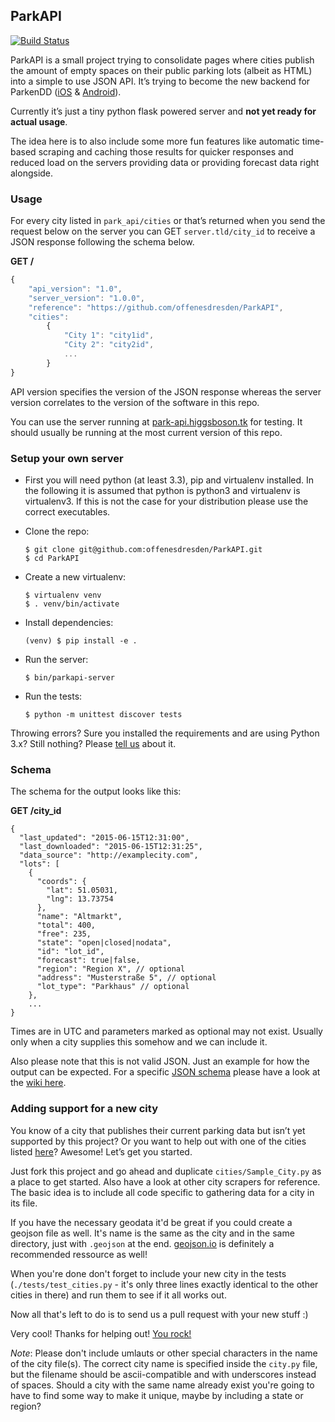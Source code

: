 ## ParkAPI

[![Build Status](https://travis-ci.org/offenesdresden/ParkAPI.svg?branch=master)](https://travis-ci.org/offenesdresden/ParkAPI)

ParkAPI is a small project trying to consolidate pages where cities publish the amount of empty spaces on their public parking lots (albeit as HTML) into a simple to use JSON API. It’s trying to become the new backend for ParkenDD ([iOS](https://github.com/kiliankoe/ParkenDD) & [Android](https://github.com/jklmnn/ParkenDD)).

Currently it’s just a tiny python flask powered server and **not yet ready for actual usage**.

The idea here is to also include some more fun features like automatic time-based scraping and caching those results for quicker responses and reduced load on the servers providing data or providing forecast data right alongside.

### Usage

For every city listed in `park_api/cities` or that’s returned when you send the request below on the server you can GET `server.tld/city_id` to receive a JSON response following the schema below.

**GET /**

```js
{
    "api_version": "1.0",
    "server_version": "1.0.0",
    "reference": "https://github.com/offenesdresden/ParkAPI",
    "cities":
        {
            "City 1": "city1id",
            "City 2": "city2id",
            ...
        }
}
```

API version specifies the version of the JSON response whereas the server version correlates to the version of the software in this repo.

You can use the server running at [park-api.higgsboson.tk](https://park-api.higgsboson.tk) for testing. It should usually be running at the most current version of this repo.

### Setup your own server

-   First you will need python (at least 3.3), pip and virtualenv installed. In the following it is assumed that python is python3 and virtualenv is virtualenv3. If this is not the case for your distribution please use the correct executables.
-   Clone the repo:

        $ git clone git@github.com:offenesdresden/ParkAPI.git
        $ cd ParkAPI

-   Create a new virtualenv:

        $ virtualenv venv
        $ . venv/bin/activate

-   Install dependencies:

        (venv) $ pip install -e .

-   Run the server:

        $ bin/parkapi-server

-   Run the tests:

        $ python -m unittest discover tests
        
Throwing errors? Sure you installed the requirements and are using Python 3.x? Still nothing? Please [tell us](https://github.com/offenesdresden/ParkAPI/issues/new) about it.

### Schema

The schema for the output looks like this:

**GET /city\_id**

``` {.sourceCode .js}
{
  "last_updated": "2015-06-15T12:31:00",
  "last_downloaded": "2015-06-15T12:31:25",
  "data_source": "http://examplecity.com",
  "lots": [
    {
      "coords": {
        "lat": 51.05031,
        "lng": 13.73754
      },
      "name": "Altmarkt",
      "total": 400,
      "free": 235,
      "state": "open|closed|nodata",
      "id": "lot_id",
      "forecast": true|false,
      "region": "Region X", // optional
      "address": "Musterstraße 5", // optional
      "lot_type": "Parkhaus" // optional
    },
    ...
}
```

Times are in UTC and parameters marked as optional may not exist. Usually only when a city supplies this somehow and we can include it.

Also please note that this is not valid JSON. Just an example for how the output can be expected. For a specific [JSON schema](http://json-schema.org) please have a look at the [wiki here](https://github.com/offenesdresden/ParkAPI/wiki/city.json).

### Adding support for a new city

You know of a city that publishes their current parking data but isn’t yet supported by this project? Or you want to help out with one of the cities listed [here](https://github.com/offenesdresden/ParkAPI/issues?q=is%3Aopen+is%3Aissue+label%3Anew_data)? Awesome! Let’s get you started.

Just fork this project and go ahead and duplicate `cities/Sample_City.py` as a place to get started. Also have a look at other city scrapers for reference. The basic idea is to include all code specific to gathering data for a city in its file.

If you have the necessary geodata it'd be great if you could create a geojson file as well. It's name is the same as the city and in the same directory, just with `.geojson` at the end.
[geojson.io](http://geojson.io) is definitely a recommended ressource as well!

When you're done don't forget to include your new city in the tests (`./tests/test_cities.py` - it's only three lines exactly identical to the other cities in there) and run them to see if it all works out.

Now all that's left to do is to send us a pull request with your new stuff :)

Very cool! Thanks for helping out! [You rock!](http://i.giphy.com/JVdF14CQQH7gs.gif)

*Note*: Please don't include umlauts or other special characters in the name of the city file(s). The correct city name is specified inside the `city.py` file, but the filename should be ascii-compatible and with underscores instead of spaces. Should a city with the same name already exist you're going to have to find some way to make it unique, maybe by including a state or region?
